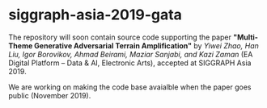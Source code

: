 # siggraph-asia-2019-gata

The repository will soon contain source code supporting the paper __"Multi-Theme Generative Adversarial Terrain Amplification"__ by
_Yiwei Zhao, Han Liu, Igor Borovikov, Ahmad Beirami, Maziar Sanjabi, and
Kazi Zaman_ (EA Digital Platform – Data & AI, Electronic Arts), accepted at SIGGRAPH Asia 2019. 

We are working on making the code base avaialble when the paper goes public (November 2019).

